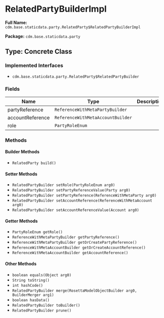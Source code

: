 # RelatedPartyBuilderImpl

**Full Name:** `cdm.base.staticdata.party.RelatedParty$RelatedPartyBuilderImpl`

**Package:** `cdm.base.staticdata.party`

## Type: Concrete Class

### Implemented Interfaces

- `cdm.base.staticdata.party.RelatedParty$RelatedPartyBuilder`

### Fields

| Name | Type | Description |
|------|------|-------------|
| partyReference | `ReferenceWithMetaPartyBuilder` |  |
| accountReference | `ReferenceWithMetaAccountBuilder` |  |
| role | `PartyRoleEnum` |  |

### Methods

#### Builder Methods

- `RelatedParty build()`

#### Setter Methods

- `RelatedPartyBuilder setRole(PartyRoleEnum arg0)`
- `RelatedPartyBuilder setPartyReferenceValue(Party arg0)`
- `RelatedPartyBuilder setPartyReference(ReferenceWithMetaParty arg0)`
- `RelatedPartyBuilder setAccountReference(ReferenceWithMetaAccount arg0)`
- `RelatedPartyBuilder setAccountReferenceValue(Account arg0)`

#### Getter Methods

- `PartyRoleEnum getRole()`
- `ReferenceWithMetaPartyBuilder getPartyReference()`
- `ReferenceWithMetaPartyBuilder getOrCreatePartyReference()`
- `ReferenceWithMetaAccountBuilder getOrCreateAccountReference()`
- `ReferenceWithMetaAccountBuilder getAccountReference()`

#### Other Methods

- `boolean equals(Object arg0)`
- `String toString()`
- `int hashCode()`
- `RelatedPartyBuilder merge(RosettaModelObjectBuilder arg0, BuilderMerger arg1)`
- `boolean hasData()`
- `RelatedPartyBuilder toBuilder()`
- `RelatedPartyBuilder prune()`

